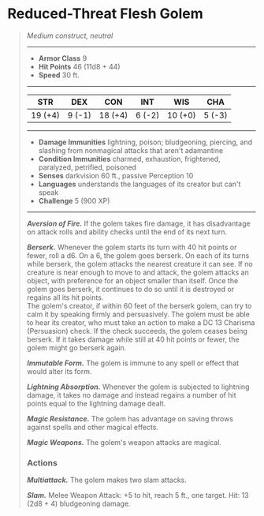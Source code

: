 # Reduced-Threat Flesh Golem
>*Medium construct, neutral*
>___
>- **Armor Class** 9
>- **Hit Points** 46 (11d8 + 44)
>- **Speed** 30 ft.
>___
>|STR|DEX|CON|INT|WIS|CHA|
>|:---:|:---:|:---:|:---:|:---:|:---:|
>|19 (+4)|9 (-1)|18 (+4)|6 (-2)|10 (+0)|5 (-3)|
>___
>- **Damage Immunities** lightning, poison; bludgeoning, piercing, and slashing from nonmagical attacks that aren't adamantine
>- **Condition Immunities** charmed, exhaustion, frightened, paralyzed, petrified, poisoned
>- **Senses** darkvision 60 ft., passive Perception 10
>- **Languages** understands the languages of its creator but can't speak
>- **Challenge** 5 (900 XP)
>___
>***Aversion of Fire.*** If the golem takes fire damage, it has disadvantage on attack rolls and ability checks until the end of its next turn.  
>
>***Berserk.*** Whenever the golem starts its turn with 40 hit points or fewer, roll a d6. On a 6, the golem goes berserk. On each of its turns while berserk, the golem attacks the nearest creature it can see. If no creature is near enough to move to and attack, the golem attacks an object, with preference for an object smaller than itself. Once the golem goes berserk, it continues to do so until it is destroyed or regains all its hit points.  
>The golem's creator, if within 60 feet of the berserk golem, can try to calm it by speaking firmly and persuasively. The golem must be able to hear its creator, who must take an action to make a DC 13 Charisma (Persuasion) check. If the check succeeds, the golem ceases being berserk. If it takes damage while still at 40 hit points or fewer, the golem might go berserk again.  
>
>***Immutable Form.*** The golem is immune to any spell or effect that would alter its form.  
>
>***Lightning Absorption.*** Whenever the golem is subjected to lightning damage, it takes no damage and instead regains a number of hit points equal to the lightning damage dealt.  
>
>***Magic Resistance.*** The golem has advantage on saving throws against spells and other magical effects.  
>
>***Magic Weapons.*** The golem's weapon attacks are magical.  
>
>### Actions
>***Multiattack.*** The golem makes two slam attacks.  
>
>***Slam.*** Melee Weapon Attack: +5 to hit, reach 5 ft., one target. Hit: 13 (2d8 + 4) bludgeoning damage.